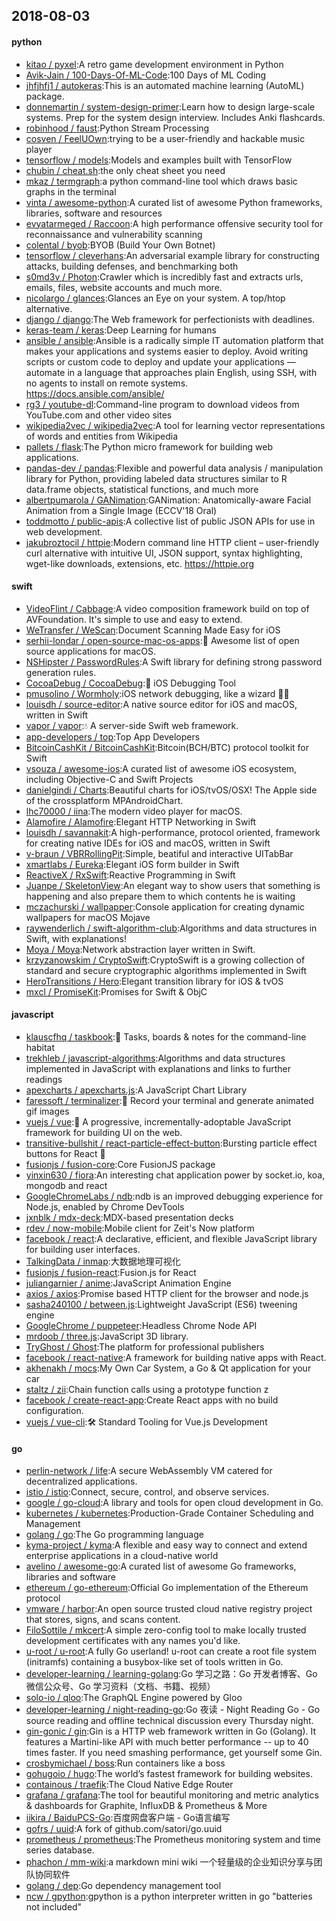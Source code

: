 ## 2018-08-03

#### python
* [kitao / pyxel](https://github.com/kitao/pyxel):A retro game development environment in Python
* [Avik-Jain / 100-Days-Of-ML-Code](https://github.com/Avik-Jain/100-Days-Of-ML-Code):100 Days of ML Coding
* [jhfjhfj1 / autokeras](https://github.com/jhfjhfj1/autokeras):This is an automated machine learning (AutoML) package.
* [donnemartin / system-design-primer](https://github.com/donnemartin/system-design-primer):Learn how to design large-scale systems. Prep for the system design interview. Includes Anki flashcards.
* [robinhood / faust](https://github.com/robinhood/faust):Python Stream Processing
* [cosven / FeelUOwn](https://github.com/cosven/FeelUOwn):trying to be a user-friendly and hackable music player
* [tensorflow / models](https://github.com/tensorflow/models):Models and examples built with TensorFlow
* [chubin / cheat.sh](https://github.com/chubin/cheat.sh):the only cheat sheet you need
* [mkaz / termgraph](https://github.com/mkaz/termgraph):a python command-line tool which draws basic graphs in the terminal
* [vinta / awesome-python](https://github.com/vinta/awesome-python):A curated list of awesome Python frameworks, libraries, software and resources
* [evyatarmeged / Raccoon](https://github.com/evyatarmeged/Raccoon):A high performance offensive security tool for reconnaissance and vulnerability scanning
* [colental / byob](https://github.com/colental/byob):BYOB (Build Your Own Botnet)
* [tensorflow / cleverhans](https://github.com/tensorflow/cleverhans):An adversarial example library for constructing attacks, building defenses, and benchmarking both
* [s0md3v / Photon](https://github.com/s0md3v/Photon):Crawler which is incredibly fast and extracts urls, emails, files, website accounts and much more.
* [nicolargo / glances](https://github.com/nicolargo/glances):Glances an Eye on your system. A top/htop alternative.
* [django / django](https://github.com/django/django):The Web framework for perfectionists with deadlines.
* [keras-team / keras](https://github.com/keras-team/keras):Deep Learning for humans
* [ansible / ansible](https://github.com/ansible/ansible):Ansible is a radically simple IT automation platform that makes your applications and systems easier to deploy. Avoid writing scripts or custom code to deploy and update your applications — automate in a language that approaches plain English, using SSH, with no agents to install on remote systems. https://docs.ansible.com/ansible/
* [rg3 / youtube-dl](https://github.com/rg3/youtube-dl):Command-line program to download videos from YouTube.com and other video sites
* [wikipedia2vec / wikipedia2vec](https://github.com/wikipedia2vec/wikipedia2vec):A tool for learning vector representations of words and entities from Wikipedia
* [pallets / flask](https://github.com/pallets/flask):The Python micro framework for building web applications.
* [pandas-dev / pandas](https://github.com/pandas-dev/pandas):Flexible and powerful data analysis / manipulation library for Python, providing labeled data structures similar to R data.frame objects, statistical functions, and much more
* [albertpumarola / GANimation](https://github.com/albertpumarola/GANimation):GANimation: Anatomically-aware Facial Animation from a Single Image (ECCV'18 Oral)
* [toddmotto / public-apis](https://github.com/toddmotto/public-apis):A collective list of public JSON APIs for use in web development.
* [jakubroztocil / httpie](https://github.com/jakubroztocil/httpie):Modern command line HTTP client – user-friendly curl alternative with intuitive UI, JSON support, syntax highlighting, wget-like downloads, extensions, etc. https://httpie.org

#### swift
* [VideoFlint / Cabbage](https://github.com/VideoFlint/Cabbage):A video composition framework build on top of AVFoundation. It's simple to use and easy to extend.
* [WeTransfer / WeScan](https://github.com/WeTransfer/WeScan):Document Scanning Made Easy for iOS
* [serhii-londar / open-source-mac-os-apps](https://github.com/serhii-londar/open-source-mac-os-apps):🚀
Awesome list of open source applications for macOS.
* [NSHipster / PasswordRules](https://github.com/NSHipster/PasswordRules):A Swift library for defining strong password generation rules.
* [CocoaDebug / CocoaDebug](https://github.com/CocoaDebug/CocoaDebug):🚀
iOS Debugging Tool
* [pmusolino / Wormholy](https://github.com/pmusolino/Wormholy):iOS network debugging, like a wizard 🧙‍♂️
* [louisdh / source-editor](https://github.com/louisdh/source-editor):A native source editor for iOS and macOS, written in Swift
* [vapor / vapor](https://github.com/vapor/vapor):💧
A server-side Swift web framework.
* [app-developers / top](https://github.com/app-developers/top):Top App Developers
* [BitcoinCashKit / BitcoinCashKit](https://github.com/BitcoinCashKit/BitcoinCashKit):Bitcoin(BCH/BTC) protocol toolkit for Swift
* [vsouza / awesome-ios](https://github.com/vsouza/awesome-ios):A curated list of awesome iOS ecosystem, including Objective-C and Swift Projects
* [danielgindi / Charts](https://github.com/danielgindi/Charts):Beautiful charts for iOS/tvOS/OSX! The Apple side of the crossplatform MPAndroidChart.
* [lhc70000 / iina](https://github.com/lhc70000/iina):The modern video player for macOS.
* [Alamofire / Alamofire](https://github.com/Alamofire/Alamofire):Elegant HTTP Networking in Swift
* [louisdh / savannakit](https://github.com/louisdh/savannakit):A high-performance, protocol oriented, framework for creating native IDEs for iOS and macOS, written in Swift
* [v-braun / VBRRollingPit](https://github.com/v-braun/VBRRollingPit):Simple, beatiful and interactive UITabBar
* [xmartlabs / Eureka](https://github.com/xmartlabs/Eureka):Elegant iOS form builder in Swift
* [ReactiveX / RxSwift](https://github.com/ReactiveX/RxSwift):Reactive Programming in Swift
* [Juanpe / SkeletonView](https://github.com/Juanpe/SkeletonView):An elegant way to show users that something is happening and also prepare them to which contents he is waiting
* [mczachurski / wallpapper](https://github.com/mczachurski/wallpapper):Console application for creating dynamic wallpapers for macOS Mojave
* [raywenderlich / swift-algorithm-club](https://github.com/raywenderlich/swift-algorithm-club):Algorithms and data structures in Swift, with explanations!
* [Moya / Moya](https://github.com/Moya/Moya):Network abstraction layer written in Swift.
* [krzyzanowskim / CryptoSwift](https://github.com/krzyzanowskim/CryptoSwift):CryptoSwift is a growing collection of standard and secure cryptographic algorithms implemented in Swift
* [HeroTransitions / Hero](https://github.com/HeroTransitions/Hero):Elegant transition library for iOS & tvOS
* [mxcl / PromiseKit](https://github.com/mxcl/PromiseKit):Promises for Swift & ObjC

#### javascript
* [klauscfhq / taskbook](https://github.com/klauscfhq/taskbook):📓
Tasks, boards & notes for the command-line habitat
* [trekhleb / javascript-algorithms](https://github.com/trekhleb/javascript-algorithms):Algorithms and data structures implemented in JavaScript with explanations and links to further readings
* [apexcharts / apexcharts.js](https://github.com/apexcharts/apexcharts.js):A JavaScript Chart Library
* [faressoft / terminalizer](https://github.com/faressoft/terminalizer):🦄
Record your terminal and generate animated gif images
* [vuejs / vue](https://github.com/vuejs/vue):🖖
A progressive, incrementally-adoptable JavaScript framework for building UI on the web.
* [transitive-bullshit / react-particle-effect-button](https://github.com/transitive-bullshit/react-particle-effect-button):Bursting particle effect buttons for React
🎉
* [fusionjs / fusion-core](https://github.com/fusionjs/fusion-core):Core FusionJS package
* [yinxin630 / fiora](https://github.com/yinxin630/fiora):An interesting chat application power by socket.io, koa, mongodb and react
* [GoogleChromeLabs / ndb](https://github.com/GoogleChromeLabs/ndb):ndb is an improved debugging experience for Node.js, enabled by Chrome DevTools
* [jxnblk / mdx-deck](https://github.com/jxnblk/mdx-deck):MDX-based presentation decks
* [rdev / now-mobile](https://github.com/rdev/now-mobile):Mobile client for Zeit's Now platform
* [facebook / react](https://github.com/facebook/react):A declarative, efficient, and flexible JavaScript library for building user interfaces.
* [TalkingData / inmap](https://github.com/TalkingData/inmap):大数据地理可视化
* [fusionjs / fusion-react](https://github.com/fusionjs/fusion-react):Fusion.js for React
* [juliangarnier / anime](https://github.com/juliangarnier/anime):JavaScript Animation Engine
* [axios / axios](https://github.com/axios/axios):Promise based HTTP client for the browser and node.js
* [sasha240100 / between.js](https://github.com/sasha240100/between.js):Lightweight JavaScript (ES6) tweening engine
* [GoogleChrome / puppeteer](https://github.com/GoogleChrome/puppeteer):Headless Chrome Node API
* [mrdoob / three.js](https://github.com/mrdoob/three.js):JavaScript 3D library.
* [TryGhost / Ghost](https://github.com/TryGhost/Ghost):The platform for professional publishers
* [facebook / react-native](https://github.com/facebook/react-native):A framework for building native apps with React.
* [akhenakh / mocs](https://github.com/akhenakh/mocs):My Own Car System, a Go & Qt application for your car
* [staltz / zii](https://github.com/staltz/zii):Chain function calls using a prototype function z
* [facebook / create-react-app](https://github.com/facebook/create-react-app):Create React apps with no build configuration.
* [vuejs / vue-cli](https://github.com/vuejs/vue-cli):🛠️
Standard Tooling for Vue.js Development

#### go
* [perlin-network / life](https://github.com/perlin-network/life):A secure WebAssembly VM catered for decentralized applications.
* [istio / istio](https://github.com/istio/istio):Connect, secure, control, and observe services.
* [google / go-cloud](https://github.com/google/go-cloud):A library and tools for open cloud development in Go.
* [kubernetes / kubernetes](https://github.com/kubernetes/kubernetes):Production-Grade Container Scheduling and Management
* [golang / go](https://github.com/golang/go):The Go programming language
* [kyma-project / kyma](https://github.com/kyma-project/kyma):A flexible and easy way to connect and extend enterprise applications in a cloud-native world
* [avelino / awesome-go](https://github.com/avelino/awesome-go):A curated list of awesome Go frameworks, libraries and software
* [ethereum / go-ethereum](https://github.com/ethereum/go-ethereum):Official Go implementation of the Ethereum protocol
* [vmware / harbor](https://github.com/vmware/harbor):An open source trusted cloud native registry project that stores, signs, and scans content.
* [FiloSottile / mkcert](https://github.com/FiloSottile/mkcert):A simple zero-config tool to make locally trusted development certificates with any names you'd like.
* [u-root / u-root](https://github.com/u-root/u-root):A fully Go userland! u-root can create a root file system (initramfs) containing a busybox-like set of tools written in Go.
* [developer-learning / learning-golang](https://github.com/developer-learning/learning-golang):Go 学习之路：Go 开发者博客、Go 微信公众号、Go 学习资料（文档、书籍、视频）
* [solo-io / qloo](https://github.com/solo-io/qloo):The GraphQL Engine powered by Gloo
* [developer-learning / night-reading-go](https://github.com/developer-learning/night-reading-go):Go 夜读 - Night Reading Go - Go source reading and offline technical discussion every Thursday night.
* [gin-gonic / gin](https://github.com/gin-gonic/gin):Gin is a HTTP web framework written in Go (Golang). It features a Martini-like API with much better performance -- up to 40 times faster. If you need smashing performance, get yourself some Gin.
* [crosbymichael / boss](https://github.com/crosbymichael/boss):Run containers like a boss
* [gohugoio / hugo](https://github.com/gohugoio/hugo):The world’s fastest framework for building websites.
* [containous / traefik](https://github.com/containous/traefik):The Cloud Native Edge Router
* [grafana / grafana](https://github.com/grafana/grafana):The tool for beautiful monitoring and metric analytics & dashboards for Graphite, InfluxDB & Prometheus & More
* [iikira / BaiduPCS-Go](https://github.com/iikira/BaiduPCS-Go):百度网盘客户端 - Go语言编写
* [gofrs / uuid](https://github.com/gofrs/uuid):A fork of github.com/satori/go.uuid
* [prometheus / prometheus](https://github.com/prometheus/prometheus):The Prometheus monitoring system and time series database.
* [phachon / mm-wiki](https://github.com/phachon/mm-wiki):a markdown mini wiki 一个轻量级的企业知识分享与团队协同软件
* [golang / dep](https://github.com/golang/dep):Go dependency management tool
* [ncw / gpython](https://github.com/ncw/gpython):gpython is a python interpreter written in go "batteries not included"
